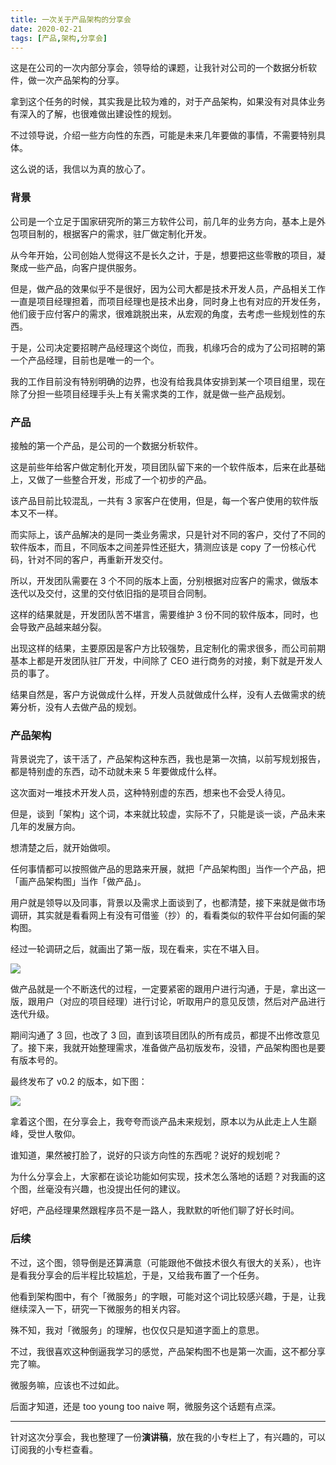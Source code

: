 ```yaml
---
title: 一次关于产品架构的分享会
date: 2020-02-21
tags: [产品,架构,分享会]
---
```


这是在公司的一次内部分享会，领导给的课题，让我针对公司的一个数据分析软件，做一次产品架构的分享。

拿到这个任务的时候，其实我是比较为难的，对于产品架构，如果没有对具体业务有深入的了解，也很难做出建设性的规划。

不过领导说，介绍一些方向性的东西，可能是未来几年要做的事情，不需要特别具体。

这么说的话，我信以为真的放心了。

### 背景
公司是一个立足于国家研究所的第三方软件公司，前几年的业务方向，基本上是外包项目制的，根据客户的需求，驻厂做定制化开发。

从今年开始，公司创始人觉得这不是长久之计，于是，想要把这些零散的项目，凝聚成一些产品，向客户提供服务。

但是，做产品的效果似乎不是很好，因为公司大都是技术开发人员，产品相关工作一直是项目经理担着，而项目经理也是技术出身，同时身上也有对应的开发任务，他们疲于应付客户的需求，很难跳脱出来，从宏观的角度，去考虑一些规划性的东西。

于是，公司决定要招聘产品经理这个岗位，而我，机缘巧合的成为了公司招聘的第一个产品经理，目前也是唯一的一个。

我的工作目前没有特别明确的边界，也没有给我具体安排到某一个项目组里，现在除了分担一些项目经理手头上有关需求类的工作，就是做一些产品规划。

### 产品
接触的第一个产品，是公司的一个数据分析软件。

这是前些年给客户做定制化开发，项目团队留下来的一个软件版本，后来在此基础上，又做了一些整合开发，形成了一个初步的产品。

该产品目前比较混乱，一共有 3 家客户在使用，但是，每一个客户使用的软件版本又不一样。

而实际上，该产品解决的是同一类业务需求，只是针对不同的客户，交付了不同的软件版本，而且，不同版本之间差异性还挺大，猜测应该是 copy 了一份核心代码，针对不同的客户，再重新开发交付。

所以，开发团队需要在 3 个不同的版本上面，分别根据对应客户的需求，做版本迭代以及交付，这里的交付依旧指的是项目合同制。

这样的结果就是，开发团队苦不堪言，需要维护 3 份不同的软件版本，同时，也会导致产品越来越分裂。

出现这样的结果，主要原因是客户方比较强势，且定制化的需求很多，而公司前期基本上都是开发团队驻厂开发，中间除了 CEO 进行商务的对接，剩下就是开发人员的事了。

结果自然是，客户方说做成什么样，开发人员就做成什么样，没有人去做需求的统筹分析，没有人去做产品的规划。

### 产品架构
背景说完了，该干活了，产品架构这种东西，我也是第一次搞，以前写规划报告，都是特别虚的东西，动不动就未来 5 年要做成什么样。

这次面对一堆技术开发人员，这种特别虚的东西，想来也不会受人待见。

但是，谈到「架构」这个词，本来就比较虚，实际不了，只能是谈一谈，产品未来几年的发展方向。

想清楚之后，就开始做呗。

任何事情都可以按照做产品的思路来开展，就把「产品架构图」当作一个产品，把「画产品架构图」当作「做产品」。

用户就是领导以及同事，背景以及需求上面谈到了，也都清楚，接下来就是做市场调研，其实就是看看网上有没有可借鉴（抄）的，看看类似的软件平台如何画的架构图。

经过一轮调研之后，就画出了第一版，现在看来，实在不堪入目。

![](/image/about_product/2020-02-27-23-36-04.png)

做产品就是一个不断迭代的过程，一定要紧密的跟用户进行沟通，于是，拿出这一版，跟用户（对应的项目经理）进行讨论，听取用户的意见反馈，然后对产品进行迭代升级。

期间沟通了 3 回，也改了 3 回，直到该项目团队的所有成员，都提不出修改意见了。接下来，我就开始整理需求，准备做产品初版发布，没错，产品架构图也是要有版本号的。

最终发布了 v0.2 的版本，如下图：

![](/image/about_product/SealLab产品架构图_v0.2.jpg)

拿着这个图，在分享会上，我夸夸而谈产品未来规划，原本以为从此走上人生巅峰，受世人敬仰。

谁知道，果然被打脸了，说好的只谈方向性的东西呢？说好的规划呢？

为什么分享会上，大家都在谈论功能如何实现，技术怎么落地的话题？对我画的这个图，丝毫没有兴趣，也没提出任何的建议。

好吧，产品经理果然跟程序员不是一路人，我默默的听他们聊了好长时间。

### 后续
不过，这个图，领导倒是还算满意（可能跟他不做技术很久有很大的关系），也许是看我分享会的后半程比较尴尬，于是，又给我布置了一个任务。

他看到架构图中，有个「微服务」的字眼，可能对这个词比较感兴趣，于是，让我继续深入一下，研究一下微服务的相关内容。

殊不知，我对「微服务」的理解，也仅仅只是知道字面上的意思。

不过，我很喜欢这种倒逼我学习的感觉，产品架构图不也是第一次画，这不都分享完了嘛。

微服务嘛，应该也不过如此。

后面才知道，还是 too young too naive 啊，微服务这个话题有点深。

- - - - - 

针对这次分享会，我也整理了一份**演讲稿**，放在我的小专栏上了，有兴趣的，可以订阅我的小专栏查看。